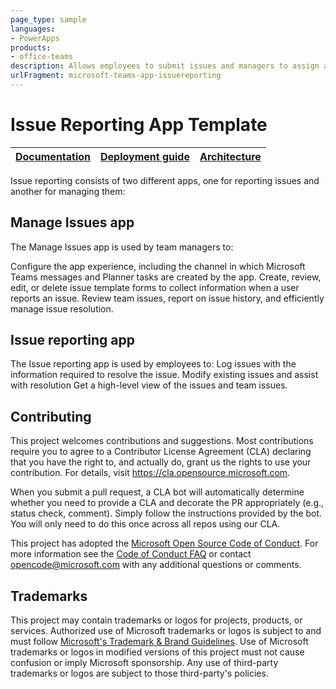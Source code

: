 ```yaml
---
page_type: sample
languages:
- PowerApps
products:
- office-teams
description: Allows employees to submit issues and managers to assign and manage issues
urlFragment: microsoft-teams-app-issuereporting
---
```


# Issue Reporting App Template

| [Documentation](https://github.com/OfficeDev/microsoft-teams-apps-issuereporting/wiki/Documentation) | [Deployment guide](https://github.com/OfficeDev/microsoft-teams-apps-issuereporting/wiki/Deployment-Guide) | [Architecture](https://github.com/OfficeDev/microsoft-teams-apps-issuereporting/wiki/Architecture) |
| ---- | ---- | ---- |

Issue reporting consists of two different apps, one for reporting issues and another for managing them:

## Manage Issues app

The Manage Issues app is used by team managers to:

Configure the app experience, including the channel in which Microsoft Teams messages and Planner tasks are created by the app.
Create, review, edit, or delete issue template forms to collect information when a user reports an issue.
Review team issues, report on issue history, and efficiently manage issue resolution.

## Issue reporting app

The Issue reporting app is used by employees to:
Log issues with the information required to resolve the issue.
Modify existing issues and assist with resolution
Get a high-level view of the issues and team issues.



## Contributing

This project welcomes contributions and suggestions.  Most contributions require you to agree to a
Contributor License Agreement (CLA) declaring that you have the right to, and actually do, grant us
the rights to use your contribution. For details, visit https://cla.opensource.microsoft.com.

When you submit a pull request, a CLA bot will automatically determine whether you need to provide
a CLA and decorate the PR appropriately (e.g., status check, comment). Simply follow the instructions
provided by the bot. You will only need to do this once across all repos using our CLA.

This project has adopted the [Microsoft Open Source Code of Conduct](https://opensource.microsoft.com/codeofconduct/).
For more information see the [Code of Conduct FAQ](https://opensource.microsoft.com/codeofconduct/faq/) or
contact [opencode@microsoft.com](mailto:opencode@microsoft.com) with any additional questions or comments.

## Trademarks

This project may contain trademarks or logos for projects, products, or services. Authorized use of Microsoft 
trademarks or logos is subject to and must follow 
[Microsoft's Trademark & Brand Guidelines](https://www.microsoft.com/en-us/legal/intellectualproperty/trademarks/usage/general).
Use of Microsoft trademarks or logos in modified versions of this project must not cause confusion or imply Microsoft sponsorship.
Any use of third-party trademarks or logos are subject to those third-party's policies.
